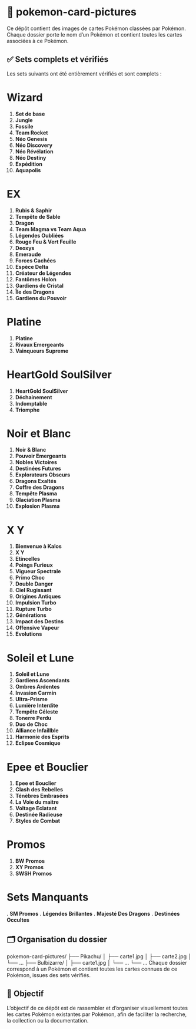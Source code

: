# 📁 pokemon-card-pictures

Ce dépôt contient des images de cartes Pokémon classées par Pokémon.  
Chaque dossier porte le nom d’un Pokémon et contient toutes les cartes associées à ce Pokémon.

## ✅ Sets complets et vérifiés

Les sets suivants ont été entièrement vérifiés et sont complets :

# Wizard

1. **Set de base**
2. **Jungle**
3. **Fossile**
4. **Team Rocket**
5. **Néo Genesis**
6. **Néo Discovery**
6. **Néo Révélation**
7. **Néo Destiny**
8. **Expédition**
9. **Aquapolis**

# EX

1. **Rubis & Saphir**
2. **Tempête de Sable**
3. **Dragon**
4. **Team Magma vs Team Aqua**
5. **Légendes Oubliées**
6. **Rouge Feu & Vert Feuille**
7. **Deoxys**
8. **Emeraude**
9. **Forces Cachées**
10. **Espèce Delta**
11. **Créateur de Légendes**
12. **Fantômes Holon**
13. **Gardiens de Cristal**
14. **Île des Dragons**
15. **Gardiens du Pouvoir**

# Platine

1. **Platine**
2. **Rivaux Emergeants**
3. **Vainqueurs Supreme**

# HeartGold SoulSilver

1. **HeartGold SoulSilver**
2. **Déchainement**
3. **Indomptable**
4. **Triomphe**

# Noir et Blanc

1. **Noir & Blanc**
2. **Pouvoir Emergeants**
3. **Nobles Victoires**
4. **Destinées Futures**
5. **Explorateurs Obscurs**
6. **Dragons Exaltés**
7. **Coffre des Dragons**
8. **Tempête Plasma**
9. **Glaciation Plasma**
10. **Explosion Plasma**

# X Y

1. **Bienvenue à Kalos**
2. **X Y**
3. **Etincelles**
4. **Poings Furieux**
5. **Vigueur Spectrale**
6. **Primo Choc**
7. **Double Danger**
8. **Ciel Rugissant**
9. **Origines Antiques**
10. **Impulsion Turbo**
11. **Rupture Turbo**
12. **Générations**
13. **Impact des Destins**
14. **Offensive Vapeur**
15. **Evolutions**

# Soleil et Lune

1. **Soleil et Lune**
2. **Gardiens Ascendants**
3. **Ombres Ardentes**
4. **Invasion Carmin**
5. **Ultra-Prisme**
6. **Lumière Interdite**
7. **Tempête Céleste**
8. **Tonerre Perdu**
9. **Duo de Choc**
10. **Alliance Infaillble**
11. **Harmonie des Esprits**
12. **Eclipse Cosmique**

# Epee et Bouclier

1. **Epee et Bouclier**
2. **Clash des Rebelles**
3. **Ténèbres Embrasées**
4. **La Voie du maitre**
5. **Voltage Eclatant**
6. **Destinée Radieuse**
7. **Styles de Combat**

# Promos

1. **BW Promos**
2. **XY Promos**
3. **SWSH Promos**

# Sets Manquants
. **SM Promos**
. **Légendes Brillantes**
. **Majesté Des Dragons**
. **Destinées Occultes**

## 🗂️ Organisation du dossier

pokemon-card-pictures/
├── Pikachu/
│   ├── carte1.jpg
│   ├── carte2.jpg
│   └── ...
├── Bulbizarre/
│   ├── carte1.jpg
│   └── ...
└── ...
Chaque dossier correspond à un Pokémon et contient toutes les cartes connues de ce Pokémon, issues des sets vérifiés.

## 📝 Objectif

L’objectif de ce dépôt est de rassembler et d’organiser visuellement toutes les cartes Pokémon existantes par Pokémon, afin de faciliter la recherche, la collection ou la documentation.